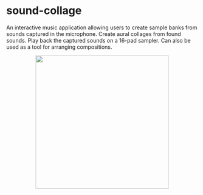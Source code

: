 # sound-collage
An interactive music application allowing users to create sample banks from sounds captured in the microphone.
Create aural collages from found sounds. Play back the captured sounds on a 16-pad sampler. Can also be used as a tool for arranging compositions.
<p align="center">
   <img src=""https://cloud.githubusercontent.com/assets/15159970/26119118/2c0f2f60-3a3a-11e7-86fc-1a38e5aef8bd.png""
width='350'/>
</p>


